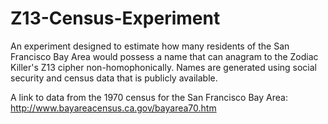 # Z13-Census-Experiment
An experiment designed to estimate how many residents of the San Francisco Bay Area would possess a name that can anagram to the Zodiac Killer's Z13 cipher non-homophonically.  Names are generated using social security and census data that is publicly available.

A link to data from the 1970 census for the San Francisco Bay Area: http://www.bayareacensus.ca.gov/bayarea70.htm
